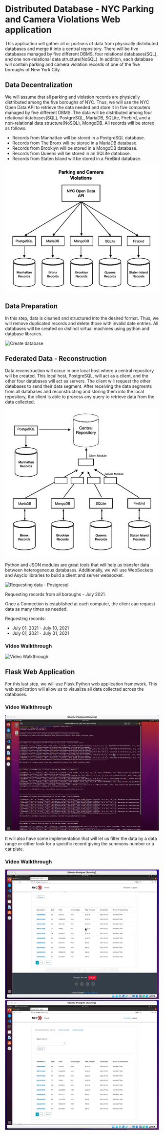 # Distributed Database - NYC Parking and Camera Violations Web application
This application will gather all or portions of data from physically distributed databases and merge it into a central repository. There will be five databases managed by five different DBMS,  four relational databases(SQL), and one non-relational data structure(NoSQL). In addition, each database will contain parking and camera violation records of one of the five boroughs of New York City. 

## Data Decentralization

We will assume that all parking and violation records are physically distributed among the five boroughs of NYC. Thus, we will use the NYC Open Data API to retrieve the data needed and store it in five computers managed by five different DBMS. The data will be distributed among four relational databases(SQL), PostgreSQL, MariaDB, SQLite, Firebird, and a non-relational data structure(NoSQL), MongoDB. All records will be stored as follows.
- Records from Manhattan will be stored in a PostgreSQL database.
- Records from The Bronx will be stored in a MariaDB database.
- Records from Brooklyn will be stored in a MongoDB database.
- Records from Queens will be stored in an SQLite database.
- Records from Staten Island will be stored in a FireBird database.

<img src='img/data_decentralization.png' title='Data Decentralization' width='' alt='Data Decentralization'/>

## Data Preparation 
In this step, data is cleaned and structured into the desired format. Thus, we will remove duplicated records and delete those with invalid date entries. 
All databases will be created on distinct virtual machines using python and database libraries.

<img src='img/dbs.png' title='Create database' width='' alt='Create database'/>

## Federated Data - Reconstruction
Data reconstruction will occur in one local host where a central repository will be created. This local host, PostgreSQL, will act as a client, and the other four databases will act as servers. The client will request the other databases to send their data segment. After receiving the data segments from all databases and reconstructing and storing them into the local repository, the client is able to process any query to retrieve data from the data collected.


<img src='img/federated_data.png' title='Federated Data' width='' alt='Federated Data'/>


Python and JSON modules are great tools that will help us transfer data between heterogeneous databases. Additionally, we will use WebSockets and Asycio libraries to build a client and server websocket. 

<img src='img/resquest_data_postgresql.png' title='Requesting data - Postgresql' width='' alt='Requesting data - Postgresql'/>

Requesting records from all boroughs - July 2021.

Once a Connection is established at each computer, the client can request data as many times as needed. 

Requesting records: 
- July 01, 2021 - July 10, 2021
- July 01, 2021 - July 31, 2021  

### Video Walkthrough
<img src='img/data_request.gif' title='Video Walkthrough' width='' alt='Video Walkthrough' />

## Flask Web Application
For this last step, we will use Flask Python web application framework. This web application will allow us to visualize all data collected across the databases.

### Video Walkthrough
<img src='img/flaskapp1.gif' title='Video Walkthrough' width='' alt='Video Walkthrough' />

It will also have some implementation that will let us filter the data by a data range or either look for a specific record giving the summons number or a car plate.
### Video Walkthrough
<img src='img/flaskapp2.gif' title='Video Walkthrough' width='' alt='Video Walkthrough' />
<img src='img/flaskapp3.gif' title='Video Walkthrough' width='' alt='Video Walkthrough' />


